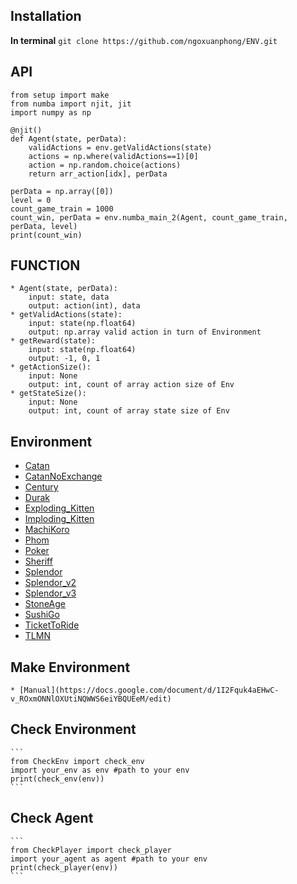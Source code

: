 ## Installation
**In terminal**
    ```
    git clone https://github.com/ngoxuanphong/ENV.git
    ```

## API
```
from setup import make
from numba import njit, jit
import numpy as np

@njit()
def Agent(state, perData):
    validActions = env.getValidActions(state)
    actions = np.where(validActions==1)[0]
    action = np.random.choice(actions)
    return arr_action[idx], perData

perData = np.array([0])
level = 0
count_game_train = 1000
count_win, perData = env.numba_main_2(Agent, count_game_train, perData, level)
print(count_win)
```

## FUNCTION
    * Agent(state, perData):
        input: state, data
        output: action(int), data
    * getValidActions(state): 
        input: state(np.float64)
        output: np.array valid action in turn of Environment
    * getReward(state):
        input: state(np.float64)
        output: -1, 0, 1
    * getActionSize():
        input: None
        output: int, count of array action size of Env
    * getStateSize():
        input: None
        output: int, count of array state size of Env

## Environment
* [Catan](https://github.com/ngoxuanphong/ENV/tree/main/Base/Catan/)
* [CatanNoExchange](https://github.com/ngoxuanphong/ENV/tree/main/Base/CatanNoExchange/)
* [Century](https://github.com/ngoxuanphong/ENV/tree/main/Base/Century/)
* [Durak](https://github.com/ngoxuanphong/ENV/tree/main/Base/Durak/)
* [Exploding_Kitten](https://github.com/ngoxuanphong/ENV/tree/main/Base/Exploding_Kitten/)
* [Imploding_Kitten](https://github.com/ngoxuanphong/ENV/tree/main/Base/Imploding_Kitten/)
* [MachiKoro](https://github.com/ngoxuanphong/ENV/tree/main/Base/MachiKoro/)
* [Phom](https://github.com/ngoxuanphong/ENV/tree/main/Base/Phom/)
* [Poker](https://github.com/ngoxuanphong/ENV/tree/main/Base/Poker/)
* [Sheriff](https://github.com/ngoxuanphong/ENV/tree/main/Base/Sheriff/)
* [Splendor](https://github.com/ngoxuanphong/ENV/tree/main/Base/Splendor/)
* [Splendor_v2](https://github.com/ngoxuanphong/ENV/tree/main/Base/Splendor_v2/)
* [Splendor_v3](https://github.com/ngoxuanphong/ENV/tree/main/Base/Splendor_v3/)
* [StoneAge](https://github.com/ngoxuanphong/ENV/tree/main/Base/StoneAge/)
* [SushiGo](https://github.com/ngoxuanphong/ENV/tree/main/Base/SushiGo/)
* [TicketToRide](https://github.com/ngoxuanphong/ENV/tree/main/Base/TicketToRide/)
* [TLMN](https://github.com/ngoxuanphong/ENV/tree/main/Base/TLMN/)

## Make Environment
    * [Manual](https://docs.google.com/document/d/1I2Fquk4aEHwC-v_ROxmONNlOXUtiNQWWS6eiYBQUEeM/edit)
    
## Check Environment
    ```
    from CheckEnv import check_env
    import your_env as env #path to your env
    print(check_env(env))
    ```

## Check Agent
    ```
    from CheckPlayer import check_player
    import your_agent as agent #path to your env
    print(check_player(env))
    ```